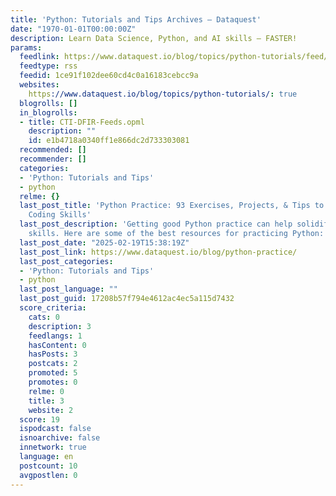 ```yaml
---
title: 'Python: Tutorials and Tips Archives – Dataquest'
date: "1970-01-01T00:00:00Z"
description: Learn Data Science, Python, and AI skills – FASTER!
params:
  feedlink: https://www.dataquest.io/blog/topics/python-tutorials/feed/
  feedtype: rss
  feedid: 1ce91f102dee60cd4c0a16183cebcc9a
  websites:
    https://www.dataquest.io/blog/topics/python-tutorials/: true
  blogrolls: []
  in_blogrolls:
  - title: CTI-DFIR-Feeds.opml
    description: ""
    id: e1b4718a0340ff1e866dc2d733303081
  recommended: []
  recommender: []
  categories:
  - 'Python: Tutorials and Tips'
  - python
  relme: {}
  last_post_title: 'Python Practice: 93 Exercises, Projects, & Tips to Sharpen Your
    Coding Skills'
  last_post_description: 'Getting good Python practice can help solidify your coding
    skills. Here are some of the best resources for practicing Python:'
  last_post_date: "2025-02-19T15:38:19Z"
  last_post_link: https://www.dataquest.io/blog/python-practice/
  last_post_categories:
  - 'Python: Tutorials and Tips'
  - python
  last_post_language: ""
  last_post_guid: 17208b57f794e4612ac4ec5a115d7432
  score_criteria:
    cats: 0
    description: 3
    feedlangs: 1
    hasContent: 0
    hasPosts: 3
    postcats: 2
    promoted: 5
    promotes: 0
    relme: 0
    title: 3
    website: 2
  score: 19
  ispodcast: false
  isnoarchive: false
  innetwork: true
  language: en
  postcount: 10
  avgpostlen: 0
---
```

